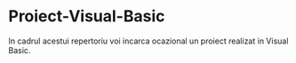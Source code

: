 # Proiect-Visual-Basic
In cadrul acestui repertoriu voi incarca ocazional un proiect realizat in Visual Basic.
